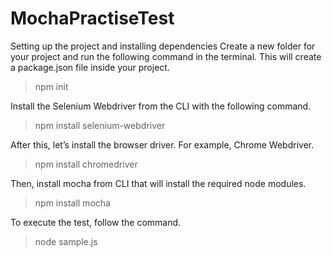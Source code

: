 # MochaPractiseTest

Setting up the project and installing dependencies
Create a new folder for your project and run the following command in the terminal. This will create a package.json file inside your project.
>npm init

Install the Selenium Webdriver from the CLI with the following command.
>npm install selenium-webdriver

After this, let’s install the browser driver. For example, Chrome Webdriver.
>npm install chromedriver

Then, install mocha from CLI that will install the required node modules.
>npm install mocha

To execute the test, follow the command. 
>node sample.js
